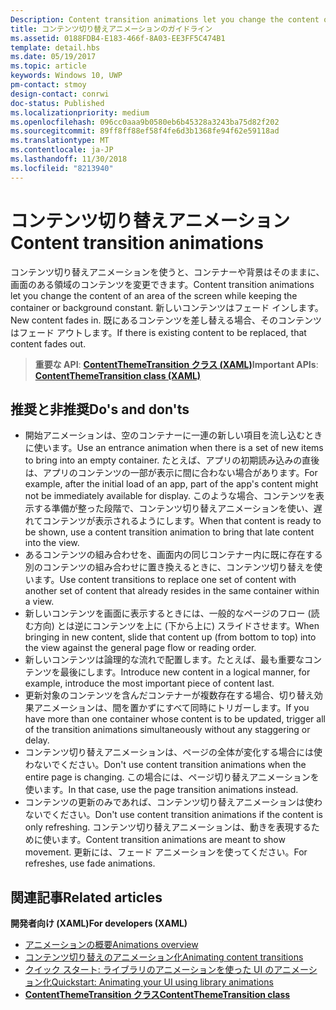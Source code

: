 ```yaml
---
Description: Content transition animations let you change the content of an area of the screen while keeping the container or background constant. New content fades in. If there is existing content to be replaced, that content fades out.
title: コンテンツ切り替えアニメーションのガイドライン
ms.assetid: 0188FDB4-E183-466f-8A03-EE3FF5C474B1
template: detail.hbs
ms.date: 05/19/2017
ms.topic: article
keywords: Windows 10, UWP
pm-contact: stmoy
design-contact: conrwi
doc-status: Published
ms.localizationpriority: medium
ms.openlocfilehash: 096cc0aaa9b0580eb6b45328a3243ba75d82f202
ms.sourcegitcommit: 89ff8ff88ef58f4fe6d3b1368fe94f62e59118ad
ms.translationtype: MT
ms.contentlocale: ja-JP
ms.lasthandoff: 11/30/2018
ms.locfileid: "8213940"
---
```

# <a name="content-transition-animations"></a><span data-ttu-id="6deca-103">コンテンツ切り替えアニメーション</span><span class="sxs-lookup"><span data-stu-id="6deca-103">Content transition animations</span></span>



<span data-ttu-id="6deca-104">コンテンツ切り替えアニメーションを使うと、コンテナーや背景はそのままに、画面のある領域のコンテンツを変更できます。</span><span class="sxs-lookup"><span data-stu-id="6deca-104">Content transition animations let you change the content of an area of the screen while keeping the container or background constant.</span></span> <span data-ttu-id="6deca-105">新しいコンテンツはフェード インします。</span><span class="sxs-lookup"><span data-stu-id="6deca-105">New content fades in.</span></span> <span data-ttu-id="6deca-106">既にあるコンテンツを差し替える場合、そのコンテンツはフェード アウトします。</span><span class="sxs-lookup"><span data-stu-id="6deca-106">If there is existing content to be replaced, that content fades out.</span></span>

> <span data-ttu-id="6deca-107">**重要な API**: [**ContentThemeTransition クラス (XAML)**](https://msdn.microsoft.com/library/windows/apps/br243104)</span><span class="sxs-lookup"><span data-stu-id="6deca-107">**Important APIs**: [**ContentThemeTransition class (XAML)**](https://msdn.microsoft.com/library/windows/apps/br243104)</span></span>

## <a name="dos-and-donts"></a><span data-ttu-id="6deca-108">推奨と非推奨</span><span class="sxs-lookup"><span data-stu-id="6deca-108">Do's and don'ts</span></span>


-   <span data-ttu-id="6deca-109">開始アニメーションは、空のコンテナーに一連の新しい項目を流し込むときに使います。</span><span class="sxs-lookup"><span data-stu-id="6deca-109">Use an entrance animation when there is a set of new items to bring into an empty container.</span></span> <span data-ttu-id="6deca-110">たとえば、アプリの初期読み込みの直後は、アプリのコンテンツの一部が表示に間に合わない場合があります。</span><span class="sxs-lookup"><span data-stu-id="6deca-110">For example, after the initial load of an app, part of the app's content might not be immediately available for display.</span></span> <span data-ttu-id="6deca-111">このような場合、コンテンツを表示する準備が整った段階で、コンテンツ切り替えアニメーションを使い、遅れてコンテンツが表示されるようにします。</span><span class="sxs-lookup"><span data-stu-id="6deca-111">When that content is ready to be shown, use a content transition animation to bring that late content into the view.</span></span>
-   <span data-ttu-id="6deca-112">あるコンテンツの組み合わせを、画面内の同じコンテナー内に既に存在する別のコンテンツの組み合わせに置き換えるときに、コンテンツ切り替えを使います。</span><span class="sxs-lookup"><span data-stu-id="6deca-112">Use content transitions to replace one set of content with another set of content that already resides in the same container within a view.</span></span>
-   <span data-ttu-id="6deca-113">新しいコンテンツを画面に表示するときには、一般的なページのフロー (読む方向) とは逆にコンテンツを上に (下から上に) スライドさせます。</span><span class="sxs-lookup"><span data-stu-id="6deca-113">When bringing in new content, slide that content up (from bottom to top) into the view against the general page flow or reading order.</span></span>
-   <span data-ttu-id="6deca-114">新しいコンテンツは論理的な流れで配置します。たとえば、最も重要なコンテンツを最後にします。</span><span class="sxs-lookup"><span data-stu-id="6deca-114">Introduce new content in a logical manner, for example, introduce the most important piece of content last.</span></span>
-   <span data-ttu-id="6deca-115">更新対象のコンテンツを含んだコンテナーが複数存在する場合、切り替え効果アニメーションは、間を置かずにすべて同時にトリガーします。</span><span class="sxs-lookup"><span data-stu-id="6deca-115">If you have more than one container whose content is to be updated, trigger all of the transition animations simultaneously without any staggering or delay.</span></span>
-   <span data-ttu-id="6deca-116">コンテンツ切り替えアニメーションは、ページの全体が変化する場合には使わないでください。</span><span class="sxs-lookup"><span data-stu-id="6deca-116">Don't use content transition animations when the entire page is changing.</span></span> <span data-ttu-id="6deca-117">この場合には、ページ切り替えアニメーションを使います。</span><span class="sxs-lookup"><span data-stu-id="6deca-117">In that case, use the page transition animations instead.</span></span>
-   <span data-ttu-id="6deca-118">コンテンツの更新のみであれば、コンテンツ切り替えアニメーションは使わないでください。</span><span class="sxs-lookup"><span data-stu-id="6deca-118">Don't use content transition animations if the content is only refreshing.</span></span> <span data-ttu-id="6deca-119">コンテンツ切り替えアニメーションは、動きを表現するために使います。</span><span class="sxs-lookup"><span data-stu-id="6deca-119">Content transition animations are meant to show movement.</span></span> <span data-ttu-id="6deca-120">更新には、フェード アニメーションを使ってください。</span><span class="sxs-lookup"><span data-stu-id="6deca-120">For refreshes, use fade animations.</span></span>



## <a name="related-articles"></a><span data-ttu-id="6deca-121">関連記事</span><span class="sxs-lookup"><span data-stu-id="6deca-121">Related articles</span></span>

**<span data-ttu-id="6deca-122">開発者向け (XAML)</span><span class="sxs-lookup"><span data-stu-id="6deca-122">For developers (XAML)</span></span>**
* [<span data-ttu-id="6deca-123">アニメーションの概要</span><span class="sxs-lookup"><span data-stu-id="6deca-123">Animations overview</span></span>](https://msdn.microsoft.com/library/windows/apps/mt187350)
* [<span data-ttu-id="6deca-124">コンテンツ切り替えのアニメーション化</span><span class="sxs-lookup"><span data-stu-id="6deca-124">Animating content transitions</span></span>](https://msdn.microsoft.com/library/windows/apps/xaml/jj649426)
* [<span data-ttu-id="6deca-125">クイック スタート: ライブラリのアニメーションを使った UI のアニメーション化</span><span class="sxs-lookup"><span data-stu-id="6deca-125">Quickstart: Animating your UI using library animations</span></span>](https://msdn.microsoft.com/library/windows/apps/xaml/hh452703)
* [**<span data-ttu-id="6deca-126">ContentThemeTransition クラス</span><span class="sxs-lookup"><span data-stu-id="6deca-126">ContentThemeTransition class</span></span>**](https://msdn.microsoft.com/library/windows/apps/br243104)

 

 




